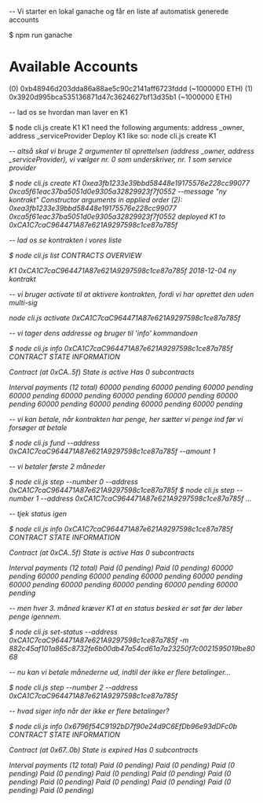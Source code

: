 
-- Vi starter en lokal ganache og får en liste af automatisk generede accounts

$ npm run ganache

Available Accounts
==================
(0) 0xb48946d203dda86a88ae5c90c2141aff6723fddd (~1000000 ETH)
(1) 0x3920d995bca535136871d47c3624627bf13d35b1 (~1000000 ETH)


-- lad os se hvordan man laver en K1

$ node cli.js create K1
K1 need the following arguments:
  address _owner, address _serviceProvider
Deploy K1 like so:
  node cli.js create K1 <address> <address>


-- altså skal vi bruge 2 argumenter til oprettelsen (address _owner, address _serviceProvider), vi vælger nr. 0 som underskriver, nr. 1 som service provider

$ node cli.js create K1 0xea3fb1233e39bbd58448e19175576e228cc99077 0xca5f61eac37ba5051d0e9305a32829923f7f0552 --message "ny kontrakt"
Constructor arguments in applied order (2):
  0xea3fb1233e39bbd58448e19175576e228cc99077
  0xca5f61eac37ba5051d0e9305a32829923f7f0552
  deployed K1 to 0xCA1C7caC964471A87e621A9297598c1ce87a785f


-- lad os se kontrakten i vores liste

$ node cli.js list
CONTRACTS OVERVIEW

  K1
    0xCA1C7caC964471A87e621A9297598c1ce87a785f
    2018-12-04 ny kontrakt
	
	
-- vi bruger activate til at aktivere kontrakten, fordi vi har oprettet den uden multi-sig

node cli.js activate 0xCA1C7caC964471A87e621A9297598c1ce87a785f


-- vi tager dens addresse og bruger til 'info' kommandoen
	
$ node cli.js info 0xCA1C7caC964471A87e621A9297598c1ce87a785f
CONTRACT STATE INFORMATION

Contract (at 0xCA..5f)
  State is active
  Has 0 subcontracts

  Interval payments (12 total)
    60000 pending
    60000 pending
    60000 pending
    60000 pending
    60000 pending
    60000 pending
    60000 pending
    60000 pending
    60000 pending
    60000 pending
    60000 pending
    60000 pending


-- vi kan betale, når kontrakten har penge, her sætter vi penge ind før vi forsøger at betale

$ node cli.js fund --address 0xCA1C7caC964471A87e621A9297598c1ce87a785f --amount 1


-- vi betaler første 2 måneder

$ node cli.js step --number 0 --address 0xCA1C7caC964471A87e621A9297598c1ce87a785f
$ node cli.js step --number 1 --address 0xCA1C7caC964471A87e621A9297598c1ce87a785f
...


-- tjek status igen 

$ node cli.js info 0xCA1C7caC964471A87e621A9297598c1ce87a785f
CONTRACT STATE INFORMATION

Contract (at 0xCA..5f)
  State is active
  Has 0 subcontracts

  Interval payments (12 total)
    Paid (0 pending) 
    Paid (0 pending) 
    60000 pending
    60000 pending
    60000 pending
    60000 pending
    60000 pending
    60000 pending
    60000 pending
    60000 pending
    60000 pending
    60000 pending
    
    
-- men hver 3. måned kræver K1 at en status besked er sat før der løber penge igennem. 

$ node cli.js set-status --address 0xCA1C7caC964471A87e621A9297598c1ce87a785f -m 882c45af101a865c8732fe6b00db47a54cd61a7a23250f7c0021595019be8068


-- nu kan vi betale månederne ud, indtil der ikke er flere betalinger...

$ node cli.js step --number 2 --address 0xCA1C7caC964471A87e621A9297598c1ce87a785f

-- hvad siger info når der ikke er flere betalinger?

$ node cli.js info 0x6796f54C9192bD7f90e24d9C6EfDb96e93dDFc0b
CONTRACT STATE INFORMATION

Contract (at 0x67..0b)
  State is expired
  Has 0 subcontracts

  Interval payments (12 total)
    Paid (0 pending)
    Paid (0 pending)
    Paid (0 pending)
    Paid (0 pending)
    Paid (0 pending)
    Paid (0 pending)
    Paid (0 pending)
    Paid (0 pending)
    Paid (0 pending)
    Paid (0 pending)
    Paid (0 pending)
    Paid (0 pending)
